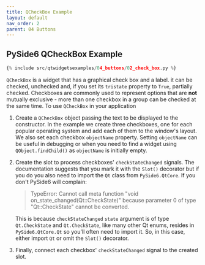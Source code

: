 ```yaml
---
title: QCheckBox Example
layout: default
nav_order: 2
parent: 04 Buttons
---
```


## PySide6 QCheckBox Example

```python
{% include src/qtwidgetsexamples/04_buttons/02_check_box.py %}
```

`QCheckBox` is  a widget that has a graphical check box and a label. it can be checked, unchecked and, if you set its `tristate` property to `True`, partially checked. Checkboxes are commonly used to represent options that are __not__ mutually exclusive - more than one checkbox in a group can be checked at the same time. To use `QCheckBox` in your application

1. Create a `QCheckBox` object passing the text to be displayed to the constructor. In the example we create three checkboxes, one for each popular operating system and add each of them to the window's layout. We also set each checkbox `objectName` property. Setting `objectName` can be useful in debugging or when you need to find a widget using `QObject.findChild()` as `objectName` is initially empty.

2. Create the slot to process checkboxes' `checkStateChanged` signals. The documentation suggests that you mark it with the `Slot()` decorator but if you do you also need to import the `Qt` class from `PySide6.QtCore`. If you don't PySide6 will complain:

    > TypeError: Cannot call meta function "void on_state_changed(Qt::CheckState)" because parameter 0 of type "Qt::CheckState" cannot be converted.

    This is because `checkStateChanged` `state` argument is of type `Qt.CheckState` and `Qt.CheckState`, like many other Qt enums, resides in `PySide6.QtCore.Qt` so you'll often need to import it. So, in this case, either import `Qt` or omit the `Slot()` decorator.
    
3. Finally, connect each checkbox' `checkStateChanged` signal to the created slot.
